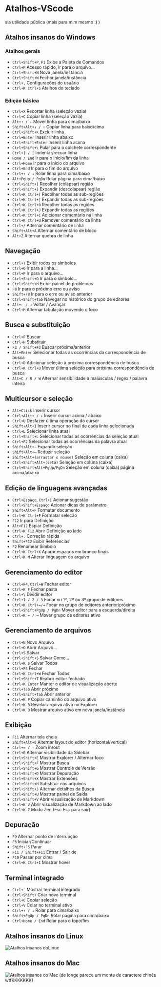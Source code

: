 # Atalhos-VScode
sla utilidade pública (mais para mim mesmo :) )

## Atalhos insanos do Windows

### Atalhos gerais
- `Ctrl+Shift+P`, `F1` Exibe a Paleta de Comandos
- `Ctrl+P` Acesso rápido, Ir para o arquivo…
- `Ctrl+Shift+N` Nova janela/instância
- `Ctrl+Shift+W` Fechar janela/instância
- `Ctrl+,` Configurações do usuário
- `Ctrl+K Ctrl+S` Atalhos do teclado

### Edição básica
- `Ctrl+X` Recortar linha (seleção vazia)
- `Ctrl+C` Copiar linha (seleção vazia)
- `Alt+↑ / ↓` Mover linha para cima/baixo
- `Shift+Alt+↓ / ↑` Copiar linha para baixo/cima
- `Ctrl+Shift+K` Excluir linha
- `Ctrl+Enter` Inserir linha abaixo
- `Ctrl+Shift+Enter` Inserir linha acima
- `Ctrl+Shift+\` Pular para o colchete correspondente
- `Ctrl+] / [` Indentar/recuar linha
- `Home / End` Ir para o início/fim da linha
- `Ctrl+Home` Ir para o início do arquivo
- `Ctrl+End` Ir para o fim do arquivo
- `Ctrl+↑ / ↓` Rolar linha para cima/baixo
- `Alt+PgUp / PgDn` Rolar página para cima/baixo
- `Ctrl+Shift+[` Recolher (colapsar) região
- `Ctrl+Shift+]` Expandir (descolapsar) região
- `Ctrl+K Ctrl+[` Recolher todas as sub-regiões
- `Ctrl+K Ctrl+]` Expandir todas as sub-regiões
- `Ctrl+K Ctrl+0` Recolher todas as regiões
- `Ctrl+K Ctrl+J` Expandir todas as regiões
- `Ctrl+K Ctrl+C` Adicionar comentário na linha
- `Ctrl+K Ctrl+U` Remover comentário da linha
- `Ctrl+/` Alternar comentário de linha
- `Shift+Alt+A` Alternar comentário de bloco
- `Alt+Z` Alternar quebra de linha

## Navegação
- `Ctrl+T` Exibir todos os símbolos
- `Ctrl+G` Ir para a linha...
- `Ctrl+P` Ir para o arquivo...
- `Ctrl+Shift+O` Ir para o símbolo...
- `Ctrl+Shift+M` Exibir painel de problemas
- `F8` Ir para o próximo erro ou aviso
- `Shift+F8` Ir para o erro ou aviso anterior
- `Ctrl+Shift+Tab` Navegar no histórico do grupo de editores
- `Alt+← / →` Voltar / Avançar
- `Ctrl+M` Alternar tabulação movendo o foco

## Busca e substituição
- `Ctrl+F` Buscar
- `Ctrl+H` Substituir
- `F3 / Shift+F3` Buscar próxima/anterior
- `Alt+Enter` Selecionar todas as ocorrências da correspondência de busca
- `Ctrl+D` Adicionar seleção à próxima correspondência de busca
- `Ctrl+K Ctrl+D` Mover última seleção para próxima correspondência de busca
- `Alt+C / R / W` Alternar sensibilidade a maiúsculas / regex / palavra inteira

## Multicursor e seleção
- `Alt+Click` Inserir cursor
- `Ctrl+Alt+↑ / ↓` Inserir cursor acima / abaixo
- `Ctrl+U` Desfazer última operação do cursor
- `Shift+Alt+I` Inserir cursor no final de cada linha selecionada
- `Ctrl+L` Selecionar linha atual
- `Ctrl+Shift+L` Selecionar todas as ocorrências da seleção atual
- `Ctrl+F2` Selecionar todas as ocorrências da palavra atual
- `Shift+Alt+→` Expandir seleção
- `Shift+Alt+←` Reduzir seleção
- `Shift+Alt+(arrastar o mouse)` Seleção em coluna (caixa)
- `Ctrl+Shift+Alt+(seta)` Seleção em coluna (caixa)
- `Ctrl+Shift+Alt+PgUp/PgDn` Seleção em coluna (caixa) página acima/abaixo

## Edição de linguagens avançadas
- `Ctrl+Espaço`, `Ctrl+I` Acionar sugestão
- `Ctrl+Shift+Espaço` Acionar dicas de parâmetro
- `Shift+Alt+F` Formatar documento
- `Ctrl+K Ctrl+F` Formatar seleção
- `F12` Ir para Definição
- `Alt+F12` Espiar Definição
- `Ctrl+K F12` Abrir Definição ao lado
- `Ctrl+.` Correção rápida
- `Shift+F12` Exibir Referências
- `F2` Renomear Símbolo
- `Ctrl+K Ctrl+X` Aparar espaços em branco finais
- `Ctrl+K M` Alterar linguagem do arquivo

## Gerenciamento do editor
- `Ctrl+F4`, `Ctrl+W` Fechar editor
- `Ctrl+K F` Fechar pasta
- `Ctrl+\` Dividir editor
- `Ctrl+1 / 2 / 3` Focar no 1º, 2º ou 3º grupo de editores
- `Ctrl+K Ctrl+←/→` Focar no grupo de editores anterior/próximo
- `Ctrl+Shift+PgUp / PgDn` Mover editor para a esquerda/direita
- `Ctrl+K ← / →` Mover grupo de editores ativo

## Gerenciamento de arquivos
- `Ctrl+N` Novo Arquivo
- `Ctrl+O` Abrir Arquivo...
- `Ctrl+S` Salvar
- `Ctrl+Shift+S` Salvar Como...
- `Ctrl+K S` Salvar Todos
- `Ctrl+F4` Fechar
- `Ctrl+K Ctrl+W` Fechar Todos
- `Ctrl+Shift+T` Reabrir editor fechado
- `Ctrl+K Enter` Manter o editor de visualização aberto
- `Ctrl+Tab` Abrir próximo
- `Ctrl+Shift+Tab` Abrir anterior
- `Ctrl+K P` Copiar caminho do arquivo ativo
- `Ctrl+K R` Revelar arquivo ativo no Explorer
- `Ctrl+K O` Mostrar arquivo ativo em nova janela/instância

## Exibição
- `F11` Alternar tela cheia
- `Shift+Alt+0` Alternar layout do editor (horizontal/vertical)
- `Ctrl+= / -` Zoom in/out
- `Ctrl+B` Alternar visibilidade da Sidebar
- `Ctrl+Shift+E` Mostrar Explorer / Alternar foco
- `Ctrl+Shift+F` Mostrar Busca
- `Ctrl+Shift+G` Mostrar Controle de Versão
- `Ctrl+Shift+D` Mostrar Depuração
- `Ctrl+Shift+X` Mostrar Extensões
- `Ctrl+Shift+H` Substituir nos arquivos
- `Ctrl+Shift+J` Alternar detalhes da Busca
- `Ctrl+Shift+U` Mostrar painel de Saída
- `Ctrl+Shift+V` Abrir visualização de Markdown
- `Ctrl+K V` Abrir visualização de Markdown ao lado
- `Ctrl+K Z` Modo Zen (Esc Esc para sair)

## Depuração
- `F9` Alternar ponto de interrupção
- `F5` Iniciar/Continuar
- `Shift+F5` Parar
- `F11 / Shift+F11` Entrar / Sair de
- `F10` Passar por cima
- `Ctrl+K Ctrl+I` Mostrar hover

## Terminal integrado
- `` Ctrl+` `` Mostrar terminal integrado
- `Ctrl+Shift+` Criar novo terminal
- `Ctrl+C` Copiar seleção
- `Ctrl+V` Colar no terminal ativo
- `Ctrl+↑ / ↓` Rolar para cima/baixo
- `Shift+PgUp / PgDn` Rolar página para cima/baixo
- `Ctrl+Home / End` Rolar para o topo/fim




## Atalhos insanos do Linux
![Atalhos insanos doLinux](./atalhos/atalhos_linux.jpg)
## Atalhos insanos do Mac
![Atalhos insanos do Mac](./atalhos/atalhos_mac.jpg)
(de longe parece um monte de caractere chinês wtfKKKKKKK)
